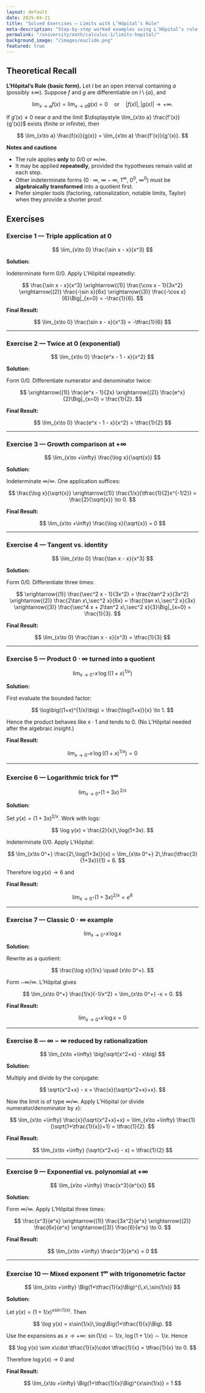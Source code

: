 ```yaml
---
layout: default
date: 2025-04-21
title: "Solved Exercises — Limits with L’Hôpital’s Rule"
meta-description: "Step-by-step worked examples using L’Hôpital’s rule: indeterminate forms 0/0 and ∞/∞, repeated applications, logarithmic tricks, and mixed exponential–trigonometric cases."
permalink: "/university/math/calculus-1/limits-hopital/"
background_image: "/images/euclide.png"
featured: true
---
```


<div class="content-box">

## Theoretical Recall

**L’Hôpital’s Rule (basic form).** Let $I$ be an open interval containing $a$ (possibly $\pm\infty$). Suppose $f$ and $g$ are differentiable on $I \setminus \{a\}$, and

$$
\lim_{x\to a} f(x) = \lim_{x\to a} g(x) = 0 \quad \text{or} \quad |f(x)|, |g(x)| \to +\infty.
$$

If $g'(x) \neq 0$ near $a$ and the limit $\displaystyle \lim_{x\to a} \frac{f'(x)}{g'(x)}$ exists (finite or infinite), then

$$
\lim_{x\to a} \frac{f(x)}{g(x)} = \lim_{x\to a} \frac{f'(x)}{g'(x)}.
$$

**Notes and cautions**
- The rule applies **only** to $0/0$ or $\infty/\infty$.
- It may be applied **repeatedly**, provided the hypotheses remain valid at each step.
- Other indeterminate forms ($0\cdot\infty$, $\infty-\infty$, $1^{\infty}$, $0^0$, $\infty^0$) must be **algebraically transformed** into a quotient first.
- Prefer simpler tools (factoring, rationalization, notable limits, Taylor) when they provide a shorter proof.

</div>

<div class="content-box">

## Exercises

### Exercise 1 — Triple application at 0
$$
\lim_{x\to 0} \frac{\sin x - x}{x^3}
$$

**Solution:**

Indeterminate form $0/0$. Apply L’Hôpital repeatedly:

$$
\frac{\sin x - x}{x^3}
\xrightarrow{(1)} \frac{\cos x - 1}{3x^2}
\xrightarrow{(2)} \frac{-\sin x}{6x}
\xrightarrow{(3)} \frac{-\cos x}{6}\Big|_{x=0} = -\frac{1}{6}.
$$

**Final Result:**

$$
\lim_{x\to 0} \frac{\sin x - x}{x^3} = -\tfrac{1}{6}
$$

---

### Exercise 2 — Twice at 0 (exponential)
$$
\lim_{x\to 0} \frac{e^x - 1 - x}{x^2}
$$

**Solution:**

Form $0/0$. Differentiate numerator and denominator twice:

$$
\xrightarrow{(1)} \frac{e^x - 1}{2x}
\xrightarrow{(2)} \frac{e^x}{2}\Big|_{x=0} = \frac{1}{2}.
$$

**Final Result:**

$$
\lim_{x\to 0} \frac{e^x - 1 - x}{x^2} = \tfrac{1}{2}
$$

---

### Exercise 3 — Growth comparison at $+\infty$
$$
\lim_{x\to +\infty} \frac{\log x}{\sqrt{x}}
$$

**Solution:**

Indeterminate $\infty/\infty$. One application suffices:

$$
\frac{\log x}{\sqrt{x}} \xrightarrow{(1)} \frac{1/x}{\tfrac{1}{2}x^{-1/2}} = \frac{2}{\sqrt{x}} \to 0.
$$

**Final Result:**

$$
\lim_{x\to +\infty} \frac{\log x}{\sqrt{x}} = 0
$$

---

### Exercise 4 — Tangent vs. identity
$$
\lim_{x\to 0} \frac{\tan x - x}{x^3}
$$

**Solution:**

Form $0/0$. Differentiate three times:

$$
\xrightarrow{(1)} \frac{\sec^2 x - 1}{3x^2} = \frac{\tan^2 x}{3x^2}
\xrightarrow{(2)} \frac{2\tan x\,\sec^2 x}{6x} = \frac{\tan x\,\sec^2 x}{3x}
\xrightarrow{(3)} \frac{\sec^4 x + 2\tan^2 x\,\sec^2 x}{3}\Big|_{x=0} = \frac{1}{3}.
$$

**Final Result:**

$$
\lim_{x\to 0} \frac{\tan x - x}{x^3} = \tfrac{1}{3}
$$

---

### Exercise 5 — Product $0\cdot\infty$ turned into a quotient
$$
\lim_{x\to 0^+} x\,\log\big((1+x)^{1/x}\big)
$$

**Solution:**

First evaluate the bounded factor:

$$
\log\big((1+x)^{1/x}\big) = \frac{\log(1+x)}{x} \to 1.
$$

Hence the product behaves like $x\cdot 1$ and tends to 0. (No L’Hôpital needed after the algebraic insight.)

**Final Result:**

$$
\lim_{x\to 0^+} x\,\log\big((1+x)^{1/x}\big) = 0
$$

---

### Exercise 6 — Logarithmic trick for $1^{\infty}$
$$
\lim_{x\to 0^+} \big(1+3x\big)^{\,2/x}
$$

**Solution:**

Set $y(x) = (1+3x)^{2/x}$. Work with logs:

$$
\log y(x) = \frac{2}{x}\,\log(1+3x).
$$

Indeterminate $0/0$. Apply L’Hôpital:

$$
\lim_{x\to 0^+} \frac{2\,\log(1+3x)}{x}
= \lim_{x\to 0^+} 2\,\frac{\tfrac{3}{1+3x}}{1} = 6.
$$

Therefore $\log y(x) \to 6$ and

**Final Result:**

$$
\lim_{x\to 0^+} (1+3x)^{2/x} = e^6
$$

---

### Exercise 7 — Classic $0\cdot\infty$ example
$$
\lim_{x\to 0^+} x\,\log x
$$

**Solution:**

Rewrite as a quotient:

$$
\frac{\log x}{1/x} \quad (x\to 0^+).
$$

Form $-\infty/\infty$. L’Hôpital gives

$$
\lim_{x\to 0^+} \frac{1/x}{-1/x^2} = \lim_{x\to 0^+} -x = 0.
$$

**Final Result:**

$$
\lim_{x\to 0^+} x\,\log x = 0
$$

---

### Exercise 8 — $\infty-\infty$ reduced by rationalization
$$
\lim_{x\to +\infty} \big(\sqrt{x^2+x} - x\big)
$$

**Solution:**

Multiply and divide by the conjugate:

$$
\sqrt{x^2+x} - x = \frac{x}{\sqrt{x^2+x}+x}.
$$

Now the limit is of type $\infty/\infty$. Apply L’Hôpital (or divide numerator/denominator by $x$):

$$
\lim_{x\to +\infty} \frac{x}{\sqrt{x^2+x}+x} = \lim_{x\to +\infty} \frac{1}{\sqrt{1+\tfrac{1}{x}}+1} = \tfrac{1}{2}.
$$

**Final Result:**

$$
\lim_{x\to +\infty} (\sqrt{x^2+x} - x) = \tfrac{1}{2}
$$

---

### Exercise 9 — Exponential vs. polynomial at $+\infty$
$$
\lim_{x\to +\infty} \frac{x^3}{e^{x}}
$$

**Solution:**

Form $\infty/\infty$. Apply L’Hôpital three times:

$$
\frac{x^3}{e^x} \xrightarrow{(1)} \frac{3x^2}{e^x} \xrightarrow{(2)} \frac{6x}{e^x} \xrightarrow{(3)} \frac{6}{e^x} \to 0.
$$

**Final Result:**

$$
\lim_{x\to +\infty} \frac{x^3}{e^x} = 0
$$

---

### Exercise 10 — Mixed exponent $1^{\infty}$ with trigonometric factor
$$
\lim_{x\to +\infty} \Big(1+\tfrac{1}{x}\Big)^{\,x\,\sin(1/x)}
$$

**Solution:**

Let $y(x) = (1+1/x)^{x\sin(1/x)}$. Then

$$
\log y(x) = x\sin(1/x)\,\log\Big(1+\tfrac{1}{x}\Big).
$$

Use the expansions as $x\to+\infty$: $\sin(1/x)\sim 1/x$, $\log(1+1/x)\sim 1/x$. Hence

$$
\log y(x) \sim x\cdot \tfrac{1}{x}\cdot \tfrac{1}{x} = \tfrac{1}{x} \to 0.
$$

Therefore $\log y(x)\to 0$ and

**Final Result:**

$$
\lim_{x\to +\infty} \Big(1+\tfrac{1}{x}\Big)^{x\sin(1/x)} = 1
$$

</div>

